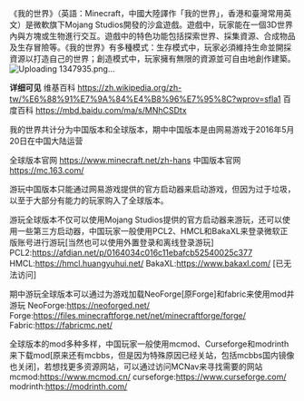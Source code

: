 《我的世界》（英語：Minecraft，中國大陸譯作「我的世界」，香港和臺灣常用英文）是微軟旗下Mojang Studios開發的沙盒遊戲。遊戲中，玩家能在一個3D世界內與方塊或生物進行交互。遊戲中的特色功能包括探索世界、採集資源、合成物品及生存冒險等。《我的世界》有多種模式：生存模式中，玩家必須維持生命並開採資源以打造自己的世界；創造模式中，玩家擁有無限的資源並可自由地創作建築。
![Uploading 1347935.png…]()



**详细可见**
维基百科
https://zh.wikipedia.org/zh-tw/%E6%88%91%E7%9A%84%E4%B8%96%E7%95%8C?wprov=sfla1
百度百科
https://mbd.baidu.com/ma/s/MNhCSDtx


我的世界共计分为中国版本和全球版本，期中中国版本是由网易游戏于2016年5月20日在中国大陆运营

全球版本官网
https://www.minecraft.net/zh-hans
中国版本官网
https://mc.163.com/


游玩中国版本只能通过网易游戏提供的官方启动器来启动游戏，但因为过于垃圾，以至于大部分有能力的玩家购入了全球版本。

游玩全球版本不仅可以使用Mojang Studios提供的官方启动器来游玩，还可以使用一些第三方启动器，中国玩家一般使用PCL2、HMCL和BakaXL来登录微软正版账号进行游玩[当然也可以使用外置登录和离线登录游玩]
PCL2:https://afdian.net/p/0164034c016c11ebafcb52540025c377
HMCL:https://hmcl.huangyuhui.net/
BakaXL:https://www.bakaxl.com/  [已无法访问]

期中游玩全球版本可以通过为游戏加载NeoForge[原Forge]和fabric来使用mod并游玩
NeoForge:https://neoforged.net/
Forge:https://files.minecraftforge.net/net/minecraftforge/forge/
Fabric:https://fabricmc.net/

全球版本的mod多种多样，中国玩家一般使用mcmod、Curseforge和modrinth来下载mod[原来还有mcbbs，但是因为特殊原因已经关站，包括mcbbs国内镜像也关闭]，若想找更多资源网站，可以通过访问MCNav来寻找需要的网站
mcmod:https://www.mcmod.cn/
curseforge:https://www.curseforge.com/
modrinth:https://modrinth.com/

